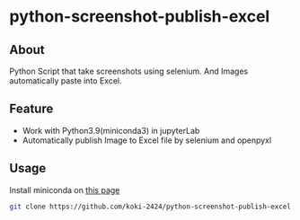 ﻿# python-screenshot-publish-excel

## About
Python Script that take screenshots using selenium.
And Images automatically paste into Excel.

## Feature
- Work with Python3.9(miniconda3) in jupyterLab
- Automatically publish Image to Excel file by selenium and openpyxl

## Usage

Install miniconda on [this page](https://docs.conda.io/en/latest/miniconda.html)

```bash
git clone https://github.com/koki-2424/python-screenshot-publish-excel
```
